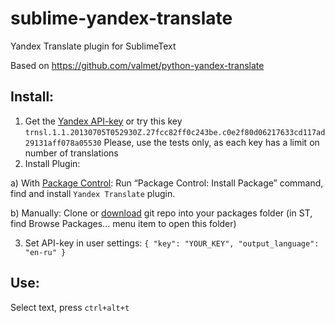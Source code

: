 sublime-yandex-translate
========================
Yandex Translate plugin for SublimeText

Based on https://github.com/valmet/python-yandex-translate

Install:
---------------

1. Get the [Yandex API-key](http://api.yandex.ru/key/form.xml?service=trnsl) or try this key `trnsl.1.1.20130705T052930Z.27fcc82ff0c243be.c0e2f80d06217633cd117ad29131aff078a05530` 
Please, use the tests only, as each key has a limit on number of translations
2. Install Plugin:

a) With [Package Control](https://sublime.wbond.net/installation):
Run “Package Control: Install Package” command, find and install `Yandex Translate` plugin.

b) Manually:
Clone or [download](https://github.com/pafnuty/sublime-yandex-translate/archive/master.zip) git repo into your packages folder (in ST, find Browse Packages... menu item to open this folder)


3. Set API-key in user settings: ```{
    "key": "YOUR_KEY",
    "output_language": "en-ru"
}```

Use:
---------------
Select text, press `ctrl+alt+t`
